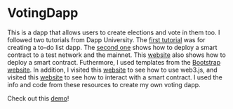 # VotingDapp

This is a dapp that allows users to create elections and vote in them too. I followed two tutorials from Dapp University. The [first tutorial](https://www.youtube.com/watch?v=rzvk2kdjr2I&t=1943s) was for creating a to-do list dapp. The [second one](https://www.youtube.com/watch?v=DqnKNy7br4I) shows how to deploy a smart contract to a test network and the mainnet. This [website](https://medium.com/@ethdapp/deploy-smart-contracts-to-the-ethereum-mainnet-with-truffle-ebf0bf9a9efe) also shows how to deploy a smart contract. Futhermore, I used templates from the [Bootstrap website](https://getbootstrap.com/). In addition, I visited this [website](https://ethereum.org/en/developers/tutorials/set-up-web3js-to-use-ethereum-in-javascript/) to see how to use web3.js, and visited this [website](https://blockchain.oodles.io/dev-blog/interacting-with-ethereum-smart-contracts-through-web3js-library/) to see how to interact with a smart contract. I used the info and code from these resources to create my own voting dapp. 

Check out this [demo](https://www.youtube.com/watch?v=Xz5JKR_4-fA)!
